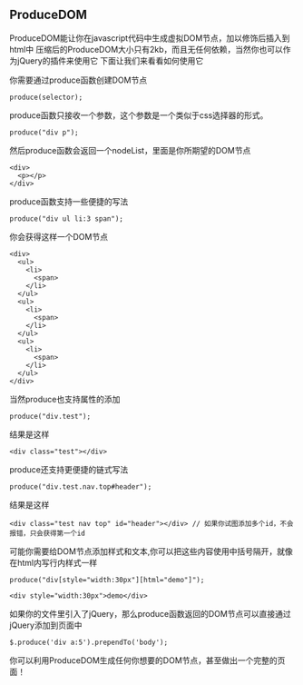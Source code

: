 ## ProduceDOM
ProduceDOM能让你在javascript代码中生成虚拟DOM节点，加以修饰后插入到html中
压缩后的ProduceDOM大小只有2kb，而且无任何依赖，当然你也可以作为jQuery的插件来使用它
下面让我们来看看如何使用它

你需要通过produce函数创建DOM节点

    produce(selector);
produce函数只接收一个参数，这个参数是一个类似于css选择器的形式。

    produce("div p");
然后produce函数会返回一个nodeList，里面是你所期望的DOM节点

    <div>
      <p></p>
    </div>
produce函数支持一些便捷的写法

    produce("div ul li:3 span");
你会获得这样一个DOM节点

    <div>
      <ul>
        <li>
          <span>
        </li>
      </ul>
      <ul>
        <li>
          <span>
        </li>
      </ul>
      <ul>
        <li>
          <span>
        </li>
      </ul>
    </div>
当然produce也支持属性的添加

    produce("div.test");
结果是这样

    <div class="test"></div>
produce还支持更便捷的链式写法

    produce("div.test.nav.top#header");
结果是这样

    <div class="test nav top" id="header"></div> // 如果你试图添加多个id，不会报错，只会获得第一个id
可能你需要给DOM节点添加样式和文本,你可以把这些内容使用中括号隔开，就像在html内写行内样式一样

    produce("div[style="width:30px"][html="demo"]");
    
    <div style="width:30px">demo</div>
    
如果你的文件里引入了jQuery，那么produce函数返回的DOM节点可以直接通过jQuery添加到页面中

    $.produce('div a:5').prependTo('body');
    
你可以利用ProduceDOM生成任何你想要的DOM节点，甚至做出一个完整的页面！
